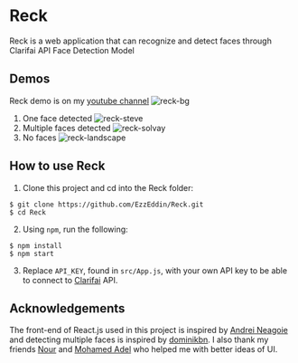 # Reck
Reck is a web application that can recognize and detect faces through Clarifai API Face Detection Model

## Demos
Reck demo is on my [youtube channel](https://www.youtube.com/watch?v=ZHx_LaP4TuY)
![reck-bg](https://user-images.githubusercontent.com/11898152/77807403-67f60780-7090-11ea-98f4-74cf9222a0ae.png)

1. One face detected
![reck-steve](https://user-images.githubusercontent.com/11898152/77807296-1483b980-7090-11ea-9b7a-da8e263d5254.png)
2. Multiple faces detected
![reck-solvay](https://user-images.githubusercontent.com/11898152/77807369-4d239300-7090-11ea-9b5e-ccfdb42f7ce2.png)
3. No faces
![reck-landscape](https://user-images.githubusercontent.com/11898152/77807396-60cef980-7090-11ea-955d-0accad8f3c6a.png)
## How to use Reck
1. Clone this project and cd into the Reck folder:
```
$ git clone https://github.com/EzzEddin/Reck.git
$ cd Reck
```

2. Using `npm`, run the following:
```
$ npm install
$ npm start
```
3. Replace `API_KEY`, found in `src/App.js`, with your own API key to be able to connect to [Clarifai](https://www.clarifai.com/) API.


## Acknowledgements
The front-end of React.js used in this project is inspired by [Andrei Neagoie](https://github.com/aneagoie/face-recognition-brain) and detecting multiple faces is inspired by [dominikbn](https://github.com/dominikbn/smart-brain). I also thank my friends [Nour](https://github.com/noureddin) and [Mohamed Adel](https://www.behance.net/abuhuraira_ma) who helped me with better ideas of UI.
